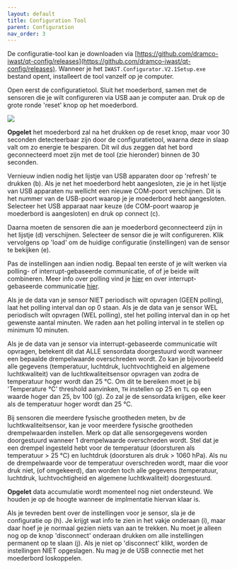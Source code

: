 ```yaml
---
layout: default
title: Configuration Tool
parent: Configuration
nav_order: 3
---
```


De configuratie-tool kan je downloaden via [https://github.com/dramco-iwast/qt-config/releases](https://github.com/dramco-iwast/qt-config/releases). 
Wanneer je het `IWAST.Configurator.V2.1Setup.exe` bestand opent, installeert de tool vanzelf op je computer.

Open eerst de configuratietool. Sluit het moederbord, samen met de sensoren die je wilt configureren via USB aan je computer aan. 
Druk op de grote ronde 'reset' knop op het moederbord. 

![](../assets/images/attach-sensors-config.gif)

**Opgelet** het moederbord zal na het drukken op de reset knop, maar voor 30 seconden detecteerbaar zijn door de configuratietool, waarna deze in slaap valt om zo energie te besparen. Dit wil dus zeggen dat het bord geconnecteerd moet zijn met de tool (zie hieronder) binnen de 30 seconden.

<!-- Hieronder zie je een screenshot van de configuratie-tool. Voer de aangeduide stappen in volgorde uit ((a) tot (u)). -->

<!-- ![](../assets/images/config-tool-fig.png)

De aangesloten USB apparaten zie je rechtsboven (a). -->


Vernieuw indien nodig het lijstje van USB apparaten door op 'refresh' te drukken (b).
Als je net het moederbord hebt aangesloten, zie je in het lijstje van USB apparaten nu wellicht een nieuwe COM-poort verschijnen. 
Dit is het nummer van de USB-poort waarop je je moederbord hebt aangesloten.
Selecteer het USB apparaat naar keuze (de COM-poort waarop je moederbord is aangesloten) en druk op connect (c).

Daarna moeten de sensoren die aan je moederbord geconnecteerd zijn in het lijstje (d) verschijnen. 
Selecteer de sensor die je wilt configureren. 
Klik vervolgens op 'load' om de huidige configuratie (instellingen) van de sensor te bekijken (e).

Pas de instellingen aan indien nodig. 
Bepaal ten eerste of je wilt werken via polling- of interrupt-gebaseerde communicatie, of of  je beide wilt combineren.
Meer info over polling vind je [hier](what-is-polling.html) en over interrupt-gebaseerde communicatie [hier](what-are-thresholds).

Als je de data van je sensor NIET periodisch wilt opvragen (GEEN polling), laat het polling interval dan op 0 staan.
Als je de data van je sensor WEL periodisch wilt opvragen (WEL polling), stel het polling interval dan in op het gewenste aantal minuten.
We raden aan het polling interval in te stellen op minimum 10 minuten.

Als je de data van je sensor via interrupt-gebaseerde communicatie wilt opvragen, betekent dit dat ALLE sensordata doorgestuurd wordt wanneer een bepaalde drempelwaarde overschreden wordt.
Zo kan je bijvoorbeeld alle gegevens (temperatuur, luchtdruk, luchtvochtigheid en algemene luchtkwaliteit) van de luchtkwaliteitsensor opvragen van zodra de temperatuur hoger wordt dan 25 &deg;C.
Om dit te bereiken moet je bij 'Temperature &deg;C' threshold aanvinken, `TH` instellen op 25 en `TL` op een waarde hoger dan 25, bv 100 (g). 
Zo zal je de sensordata krijgen, elke keer als de temperatuur hoger wordt dan 25 &deg;C.

Bij sensoren die meerdere fysische grootheden meten, bv de luchtkwaliteitsensor, kan je voor meerdere fysische grootheden drempelwaarden instellen.
Merk op dat alle sensorgegevens worden doorgestuurd wanneer 1 drempelwaarde overschreden wordt. 
Stel dat je een drempel ingesteld hebt voor de temperatuur (doorsturen als temperatuur > 25 &deg;C) en luchtdruk (doorsturen als druk > 1060 hPa).
Als nu de drempelwaarde voor de temperatuur overschreden wordt, maar die voor druk niet, (of omgekeerd), dan worden toch alle gegevens (temperatuur, luchtdruk, luchtvochtigheid en algemene luchtkwaliteit) doorgestuurd.

**Opgelet** data accumulatie wordt momenteel nog niet ondersteund. We houden je op de hoogte wanneer de implmentatie hiervan klaar is.
<!-- Het is aan te raden om gebruik te maken van data accumulatie (k). De data wordt hierbij gebufferd aan de zender en er wordt slechts een bericht uitgestuurd wanneer genoeg data verzameld is. Het systeem wordt hierdoor stabieler en verbruikt minder energie. Het kan hierdoor wel langer duren alvorens de eerste data toekomt in het online platform. -->

Als je tevreden bent over de instellingen voor je sensor, sla je de configuratie op (h). 
Je krijgt wat info te zien in het vakje onderaan (i), maar daar hoef je je normaal gezien niets van aan te trekken.
Nu moet je alleen nog op de knop 'disconnect' onderaan drukken om alle instellingen permanent op te slaan (j).
Als je niet op 'disconnect' klikt, worden de instellingen NIET opgeslagen.
Nu mag je de USB connectie met het moederbord loskoppelen.


<!-- Door op `Power Report` (l) te klikken verkrijg je een gedetailleerd overzicht van het vermogenverbruik van de sensor. De huidige configuratie wordt weergegeven (m). Je kan het aantal verwachte events boven en onder de thresholds instellen (n) alsook de draadloze communicatie instellingen (o). Aan de hand van de aangesloten sensoren en deze instellingen wordt het gemiddeld vermogenverbruik (p) berekend alsook de geschatte autonomie (q). (r) en (t) geven een meer gedetailleerd overzicht van het verbruik. Deze energievoorspellingen kunnen ook geëxporteerd worden naar een PDF (s). Sluit tenslotte dit venster (u). -->

